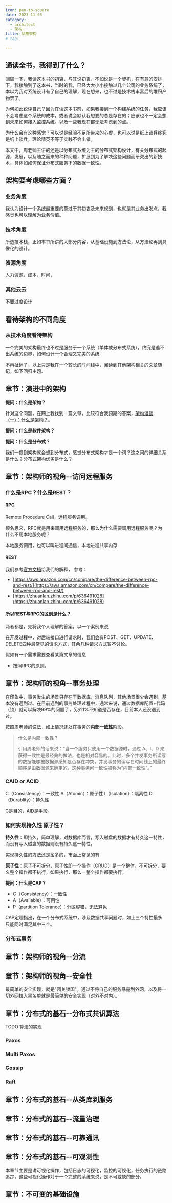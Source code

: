 ```yaml
---
icon: pen-to-square
date: 2023-11-03
category:
  - architect
  - 架构
title: 凤凰架构
# tag:

---
```


## 通读全书，我得到了什么？

回顾一下，我读这本书的初衷，与其说初衷，不如说是一个契机，在有意的安排下，我接触到了这本书，当时的我，已经大大小小接触过几个公司的业务系统了，本以为我对系统设计有了自己的理解，现在想来，也不过是技术栈丰富后的堆积产物罢了。

为何如此锐评自己？因为在读这本书前，如果我接到一个构建系统的任务，我应该不会考虑这个系统的成本，或者说会默认我想要的总是存在的；应该也不一定会想到未来如何接入监控系统。以及一些我现在都无法考虑到的点。

为什么会有这种感觉？可以说是经验不足所带来的心虚，也可以说是纸上谈兵终究是纸上谈兵，理论精英不等于实践不会出错。

本文中，周老师主讲的还是以分布式系统为主的分布式架构设计，有关分布式的起源，发展，以及随之而来的种种问题，扩展到为了解决这些问题而研究出的新技术，具体如如何保证分布式服务下的数据一致性。

## 架构要考虑哪些方面？

### 业务角度

我认为设计一个系统最重要的莫过于其初衷及未来规划，也就是其业务出发点，我感觉也可以理解为业务价值。

### 技术角度

所选技术栈，正如本书所讲的大部分内容，从基础设施到方法论，从方法论再到具像化的设计。

### 资源角度

人力资源，成本，时间，

### 其他云云

不要过度设计

## 看待架构的不同角度

### 从技术角度看待架构

一个完美的架构最终也不过是服务于一个系统（单体或分布式系统），终究是逃不出系统的边界，如何设计一个合理又完美的系统

不再扯远了，以上只是我在一个较长的时间线中，阅读到其他架构相关的文章随记，如下回归主题。

## 章节：演进中的架构

**提问：什么是架构？**

针对这个问题，在网上我找到一篇文章，比较符合我预期的答案，[架构漫谈（一）：什么是架构？](https://www.infoq.cn/article/an-informal-discussion-on-architecture-part01)。

**提问：什么是软件架构？**

**提问：什么是分布式？**

我们一提到架构就会想到分布式，感觉分布式架构才是一个词？这之间的详细关系是什么？分布式架构优劣是什么？

## 章节：架构师的视角--访问远程服务

### 什么是RPC？什么是REST？

#### RPC

Remote Procedure Call，远程服务调用。

顾名思义，RPC就是用来调用远程服务的，那么为什么需要调用远程服务呢？为什么不用本地服务呢？

本地服务调用，也可以叫进程间通信，本地进程共享内存

#### REST

我们参考[官方文档](https://restfulapi.net/)给我们的解释，
参考：

- [https://aws.amazon.com/cn/compare/the-difference-between-rpc-and-rest/](https://aws.amazon.com/cn/compare/the-difference-between-rpc-and-rest/)
- [https://zhuanlan.zhihu.com/p/636491028](https://zhuanlan.zhihu.com/p/636491028)

#### 所以REST与RPC的区别是什么？

两者都是，先将我个人理解的答案，以一个案例来说

在开发过程中，对后端接口进行请求时，我们会有POST、GET、UPDATE、DELETE四种最常见的请求方式，其余几种请求方式暂不讨论。

假如有一个需求需要查看某篇文章的信息

- 按照RPC的原则，

## 章节：架构师的视角--事务处理

在印象中，事务发生的场景只存在于数据库，消息队列，其他场景很少会遇到，基本没有遇到过。在目前遇到的事务处理过程中，通常来说，通过数据库配置+代码（锁）就可以解决99%的问题了，另外1%不知道是否存在，目前本人还没遇到过。

按照周老师的说法，如上情况还处在事务的**内部一致性**阶段。

> 什么是内部一致性？
>
> 引用周老师的话来说：“当一个服务只使用一个数据源时，通过 A、I、D 来获得一致性是最经典的做法，也是相对容易的。此时，多个并发事务所读写的数据能够被数据源感知是否存在冲突，并发事务的读写在时间线上的最终顺序是由数据源来确定的，这种事务间一致性被称为“内部一致性”。”

### CAID or ACID

C（Consistency）：一致性
A（Atomic）：原子性
I（Isolation）：隔离性
D（Durablity）：持久性

C是目的，AID是手段。

### 如何实现持久性 原子性？

**持久性**：即持久，简单理解，对数据库而言，写入磁盘的数据才有持久这一特性，而没有写入磁盘的数据则没有持久这一特性。

实现持久性的方法还是蛮多的，市面上常见的有

**原子性**：原子不可拆分，原子性即一个操作（CRUD）是一个整体，不可拆分，要么整个操作都不执行，如果执行，那么一整个操作都要执行。

**提问：什么是CAP？**

- C（Consistency）：一致性
- A（Available）：可用性
- P（partition Tolerance）：分区容错，无法避免

CAP定理指出，在一个分布式系统中，涉及数据共享问题时，如上三个特性最多只能同时满足其中三个。

### 分布式事务

## 章节：架构师的视角--分流

## 章节：架构师的视角--安全性

最简单的安全实现，就是"闭关锁国"。通过不将自己的服务暴露到外网，以及将一切外网拉入黑名单就是最简单的安全实现（对外不对内）。

## 章节：分布式的基石--分布式共识算法

TODO 算法的实现

### Paxos

### Multi Paxos

### Gossip

### Raft

## 章节：分布式的基石--从类库到服务

## 章节：分布式的基石--流量治理

## 章节：分布式的基石--可靠通讯

## 章节：分布式的基石--可观测性

本章节主要是讲可视化操作，包括日志的可视化，监控的可视化，任务执行的链路追踪，这些可视化操作对于一个完整的系统来说，是不可或缺的部分。

## 章节：不可变的基础设施
